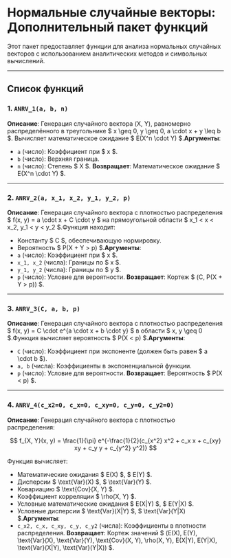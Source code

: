 # Нормальные случайные векторы: Дополнительный пакет функций

Этот пакет предоставляет функции для анализа нормальных случайных векторов с использованием аналитических методов и символьных вычислений.

---

## Список функций

### 1. `ANRV_1(a, b, n)`

**Описание**: Генерация случайного вектора (X, Y), равномерно распределённого в треугольнике $ x \geq 0, y \geq 0, a \cdot x + y \leq b $. Вычисляет математическое ожидание $ E(X^n \cdot Y) $.**Аргументы**:

- `a` (число): Коэффициент при $ x $.
- `b` (число): Верхняя граница.
- `n` (число): Степень $ X $.
  **Возвращает**: Математическое ожидание $ E(X^n \cdot Y) $.

---

### 2. `ANRV_2(a, x_1, x_2, y_1, y_2, p)`

**Описание**: Генерация случайного вектора с плотностью распределения $ f(x, y) = a \cdot x + C \cdot y $ на прямоугольной области $ x_1 < x < x_2, y_1 < y < y_2 $.Функция находит:

- Константу $ C $, обеспечивающую нормировку.
- Вероятность $ P(X + Y > p) $.**Аргументы**:
- `a` (число): Коэффициент при $ x $.
- `x_1, x_2` (числа): Границы по $ x $.
- `y_1, y_2` (числа): Границы по $ y $.
- `p` (число): Условие для вероятности.
  **Возвращает**: Кортеж $ (C, P(X + Y > p)) $.

---

### 3. `ANRV_3(C, a, b, p)`

**Описание**: Генерация случайного вектора с плотностью распределения $ f(x, y) = C \cdot e^{a \cdot x + b \cdot y} $ в области $ x, y \geq 0 $.Функция вычисляет вероятность $ P(X < p) $.**Аргументы**:

- `C` (число): Коэффициент при экспоненте (должен быть равен $ a \cdot b $).
- `a, b` (числа): Коэффициенты в экспоненциальной функции.
- `p` (число): Условие для вероятности.
  **Возвращает**: Вероятность $ P(X < p) $.

---

### 4. `ANRV_4(c_x2=0, c_x=0, c_xy=0, c_y=0, c_y2=0)`

**Описание**: Генерация случайного вектора с плотностью распределения:

$$
f_{X, Y}(x, y) = \frac{1}{\pi} e^{-\frac{1}{2}(c_{x^2} x^2 + c_x x + c_{xy} xy + c_y y + c_{y^2} y^2)}
$$

Функция вычисляет:

- Математические ожидания $ E(X) $, $ E(Y) $.
- Дисперсии $ \text{Var}(X) $, $ \text{Var}(Y) $.
- Ковариацию $ \text{Cov}(X, Y) $.
- Коэффициент корреляции $ \rho(X, Y) $.
- Условные математические ожидания $ E(X|Y) $, $ E(Y|X) $.
- Условные дисперсии $ \text{Var}(X|Y) $, $ \text{Var}(Y|X) $.**Аргументы**:
- `c_x2, c_x, c_xy, c_y, c_y2` (числа): Коэффициенты в плотности распределения.
  **Возвращает**: Кортеж значений $ (E(X), E(Y), \text{Var}(X), \text{Var}(Y), \text{Cov}(X, Y), \rho(X, Y), E(X|Y), E(Y|X), \text{Var}(X|Y), \text{Var}(Y|X)) $.
